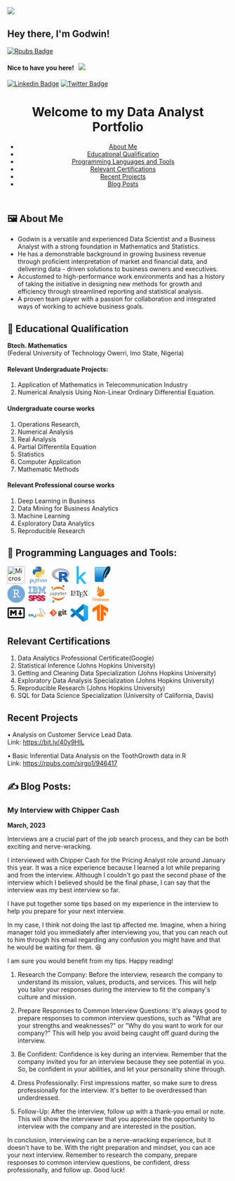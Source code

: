 <div id="header" >
  
  <img src="https://media.giphy.com/media/M9gbBd9nbDrOTu1Mqx/giphy.gif" width="100"/>
  <img  src="https://komarev.com/ghpvc/?username=sirgo1&style=flat-square&color=blue" alt=""/>
  <h2 >
  Hey there, I'm Godwin!
</h2>
  <div id="badges" >
  <a href="https://rpubs.com/sirgo1" target="_blank">
    <img src="https://img.shields.io/badge/Rpubs-Orange?style=for-the-badge&logo=twitter&logoColor=white" alt="Rpubs Badge"/>
  </a>
    
</div> 
  <h4> Nice to have you here! &nbsp
  <img src="https://media.giphy.com/media/hvRJCLFzcasrR4ia7z/giphy.gif" width="30px"/>
 </h4>
  
  [![Linkedin Badge](https://img.shields.io/badge/-Connect_me-blue?style=flat&logo=Linkedin&logoColor=white)](https://linkedin.com/in/godwin-osuji)  [![Twitter Badge](https://img.shields.io/badge/-Follow_me-white?style=flat&logo=Twitter&logoColor=blue)](https://twitter.com/Analyst_Godwin)
  
<html>
  <body>
    <header>
      <h1>Welcome to my Data Analyst Portfolio</h1>
      <nav>
        <ul>
          <li><a href="https://github.com/sirgo1/sirgo1/edit/main/README.md#%EF%B8%8F-about-me">About Me</a></li>
          <li><a href="https://github.com/sirgo1/sirgo1/edit/main/README.md#-educational-qualification">Educational Qualification</a></li>
          <li><a href="https://github.com/sirgo1/sirgo1/edit/main/README.md#-languages-and-tools">Programming Languages and Tools</a></li>
          <li><a href="https://github.com/sirgo1/sirgo1/edit/main/README.md#relevant-certifications">Relevant Certifications</a></li>
          <li><a href="https://github.com/sirgo1/sirgo1/edit/main/README.md#recent-projects">Recent Projects</a></li>
          <li><a href="https://github.com/sirgo1/sirgo1/edit/main/README.md#writing_hand-blog-posts-">Blog Posts</a></li>
        </ul>
      </nav>
    </header>

  
## 🖼️ About Me

- Godwin is a versatile and experienced Data Scientist and a Business Analyst with a strong foundation in Mathematics and Statistics. 
- He has a demonstrable background in growing business revenue through proficient interpretation of market and financial data, and delivering data - driven solutions to business owners and executives. 
- Accustomed to high-performance work environments and has a history of taking the initiative in designing new methods for growth and efficiency through streamlined reporting and statistical analysis. 
- A proven team player with a passion for collaboration and integrated ways of working to achieve business goals.
  
## 🏫 Educational Qualification
 **Btech. Mathematics** <br />
(Federal University of Technology Owerri, Imo State, Nigeria)
                 
  #### Relevant Undergraduate Projects:
1. Application of Mathematics in Telecommunication Industry
2. Numerical Analysis Using Non-Linear Ordinary Differential Equation.

  #### Undergraduate course works
1. Operations Research, 
2. Numerical Analysis 
3. Real Analysis
4. Partial Differentila Equation
5. Statistics
6. Computer Application
7. Mathematic Methods
  
  #### Relevant Professional course works
1. Deep Learning in Business
2. Data Mining for Business Analytics
3. Machine Learning
4. Exploratory Data Analytics
5. Reproducible Research
 
 ## 🧰 Programming Languages and Tools: 
  <div class="row">
    <img src="https://cdn.cdnlogo.com/logos/m/96/microsoft-excel.png" title="Microsoft Excel" **alt="Microsoft Excel" width="40" height="40"/>&nbsp;
    <img src="https://github.com/devicons/devicon/blob/master/icons/python/python-original-wordmark.svg" title="Python" alt="Python" width="45" height="40"/>&nbsp;
    <img src="https://github.com/devicons/devicon/blob/master/icons/r/r-original.svg" title="R" alt="Rstudio" width="40" height="40"/>&nbsp;
    <img src="https://github.com/devicons/devicon/blob/master/icons/kaggle/kaggle-original.svg" title="Kaggle" alt="Kaggle" width="40" height="40"/>&nbsp;
    <img src="https://github.com/devicons/devicon/blob/master/icons/sqlite/sqlite-original.svg" title="Sqlite" alt="Sqlite" width="40" height="40"/>&nbsp;
  </div>
  
  <div class="row">
    <img src="https://github.com/devicons/devicon/blob/master/icons/rstudio/rstudio-original.svg" title="Rstudio" alt="Rstudio " width="40" height="40"/>&nbsp;
    <img src="https://github.com/devicons/devicon/blob/master/icons/spss/spss-original.svg"  title="SPSS" alt="SPSS" width="40" height="40"/>&nbsp;
    <img src="https://github.com/devicons/devicon/blob/master/icons/jupyter/jupyter-original-wordmark.svg" title="Jupyter" alt="Jupyter" width="40" height="40"/>&nbsp;
    <img src="https://github.com/devicons/devicon/blob/master/icons/latex/latex-original.svg" title="Latex" alt="Latex" width="40" height="40"/>&nbsp;
    <img src="https://github.com/devicons/devicon/blob/master/icons/firebase/firebase-plain-wordmark.svg" title="Firebase" alt="Firebase" width="40" height="40"/>&nbsp;
  </div>
  <div class="row">
    <img src="https://github.com/devicons/devicon/blob/master/icons/markdown/markdown-original.svg" title="Markdown"  alt="Markdown" width="40" height="40"/>&nbsp;
    <img src="https://github.com/devicons/devicon/blob/master/icons/mysql/mysql-original-wordmark.svg" title="MySQL"  alt="MySQL" width="40" height="40"/>&nbsp;
    <img src="https://github.com/devicons/devicon/blob/master/icons/git/git-original-wordmark.svg" title="Git" **alt="Git" width="40" height="40"/>&nbsp;
    <img src="https://github.com/devicons/devicon/blob/master/icons/vscode/vscode-original.svg" title="VSCode " **alt="VSCode" width="40" height="40"/>&nbsp;
    <img src="https://github.com/devicons/devicon/blob/master/icons/tensorflow/tensorflow-original.svg" title="Tensorflow" **alt="Tensorflow" width="40" height="40"/>&nbsp;
  </div>
  
## Relevant Certifications
1. Data Analytics Professional Certificate(Google) 
2. Statistical Inference (Johns Hopkins University)
3. Getting and Cleaning Data Specialization (Johns Hopkins University)
4. Exploratory Data Analysis Specialization (Johns Hopkins University)
5. Reproducible Research (Johns Hopkins University)
6. SQL for Data Science Specialization (University of California, Davis)
  
## Recent Projects
•	Analysis on Customer Service Lead Data. <br />
  Link: https://bit.ly/40y9HIL

•	Basic Inferential Data Analysis on the ToothGrowth data in R <br />
  Link: https://rpubs.com/sirgo1/946417

## :writing_hand: Blog Posts:
    

### My Interview with Chipper Cash
**March, 2023** <br />
  
Interviews are a crucial part of the job search process, and they can be both exciting and nerve-wracking.

I interviewed with Chipper Cash for the Pricing Analyst role around January this year. It was a nice experience because I learned a lot while preparing and from the interview. Although I couldn't go past the second phase of the interview which I believed should be the final phase, I can say that the interview was my best interview so far.

I have put together some tips based on my experience in the interview to help you prepare for your next interview.

In my case, I think not doing the last tip affected me. Imagine, when a hiring manager told you immediately after interviewing you, that you can reach out to him through his email regarding any confusion you might have and that he would be waiting for them. 😆

I am sure you would benefit from my tips. Happy reading!

1. Research the Company: Before the interview, research the company to understand its mission, values, products, and services. This will help you tailor your responses during the interview to fit the company's culture and mission.

2. Prepare Responses to Common Interview Questions: It's always good to prepare responses to common interview questions, such as "What are your strengths and weaknesses?" or "Why do you want to work for our company?" This will help you avoid being caught off guard during the interview.

3. Be Confident: Confidence is key during an interview. Remember that the company invited you for an interview because they see potential in you. So, be confident in your abilities, and let your personality shine through.

4. Dress Professionally: First impressions matter, so make sure to dress professionally for the interview. It's better to be overdressed than underdressed.

5. Follow-Up: After the interview, follow up with a thank-you email or note. This will show the interviewer that you appreciate the opportunity to interview with the company and are interested in the position.

In conclusion, interviewing can be a nerve-wracking experience, but it doesn't have to be. With the right preparation and mindset, you can ace your next interview. Remember to research the company, prepare responses to common interview questions, be confident, dress professionally, and follow up. Good luck!

<!---
sirgo1/sirgo1 is a ✨ special ✨ repository because its `README.md` (this file) appears on your GitHub profile.
You can click the Preview link to take a look at your changes.
--->
